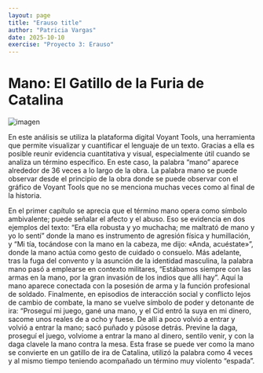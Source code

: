 ```yaml
---
layout: page
title: "Erauso title"
author: "Patricia Vargas"
date: 2025-10-10
exercise: "Proyecto 3: Erauso"
---
```


# Mano: El Gatillo de la Furia de Catalina 

![imagen](https://www.theawl.com/wp-content/uploads/2017/03/1qaO1zMjPHyHticpfgJThfA.jpeg)

En este análisis se utiliza la plataforma digital Voyant Tools, una herramienta que permite visualizar y cuantificar el lenguaje de un texto. Gracias a ella es posible reunir evidencia cuantitativa y visual, especialmente útil cuando se analiza un término específico. En este caso, la palabra “mano” aparece alrededor de 36 veces a lo largo de la obra. La palabra mano se puede observar desde el principio de la obra donde se puede observar con el gráfico de Voyant Tools que no se menciona muchas veces como al final de la historia. 

En el primer capítulo se aprecia que el término mano opera como símbolo ambivalente; puede señalar el afecto y el abuso. Eso se evidencia en dos ejemplos del texto: “Era ella robusta y yo muchacha; me maltrató de mano y yo lo sentí” donde la mano es instrumento de agresión física y humillación, y “Mi tía, tocándose con la mano en la cabeza, me dijo: «Anda, acuéstate»”, donde la mano actúa como gesto de cuidado o consuelo. Más adelante, tras la fuga del convento y la asunción de la identidad masculina, la palabra mano pasó a emplearse en contexto militares,  “Estábamos siempre con las armas en la mano, por la gran invasión de los indios que allí hay”. Aquí la mano aparece conectada con la posesión de arma y la función profesional de soldado. Finalmente, en episodios de interacción social y conflicto lejos de cambio de combate, la mano se vuelve símbolo de poder y detonante de ira: “Proseguí mi juego, gané una mano, y el Cid entró la suya en mi dinero, sacome unos reales de a ocho y fuese. De allí a poco volvió a entrar y volvió a entrar la mano; sacó puñado y púsose detrás. Previne la daga, proseguí el juego, volviome a entrar la mano al dinero, sentilo
venir, y con la daga clavele la mano contra la mesa. Esta frase se puede ver como la mano se convierte en un gatillo de ira de Catalina, utilizó la palabra como 4 veces y al mismo tiempo teniendo acompañado un término muy violento “espada”. 

